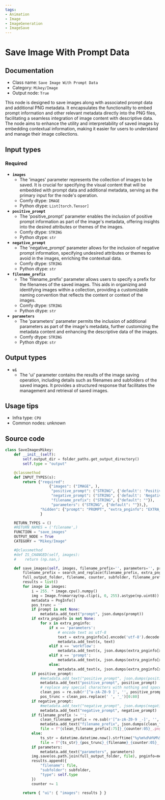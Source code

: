 ```yaml
---
tags:
- Animation
- Image
- ImageGeneration
- ImageSave
---
```


# Save Image With Prompt Data
## Documentation
- Class name: `Save Image With Prompt Data`
- Category: `Mikey/Image`
- Output node: `True`

This node is designed to save images along with associated prompt data and additional PNG metadata. It encapsulates the functionality to embed prompt information and other relevant metadata directly into the PNG files, facilitating a seamless integration of image content with descriptive data. The node aims to enhance the utility and interpretability of saved images by embedding contextual information, making it easier for users to understand and manage their image collections.
## Input types
### Required
- **`images`**
    - The 'images' parameter represents the collection of images to be saved. It is crucial for specifying the visual content that will be embedded with prompt data and additional metadata, serving as the primary input for the node's operation.
    - Comfy dtype: `IMAGE`
    - Python dtype: `List[torch.Tensor]`
- **`positive_prompt`**
    - The 'positive_prompt' parameter enables the inclusion of positive prompt information as part of the image's metadata, offering insights into the desired attributes or themes of the images.
    - Comfy dtype: `STRING`
    - Python dtype: `str`
- **`negative_prompt`**
    - The 'negative_prompt' parameter allows for the inclusion of negative prompt information, specifying undesired attributes or themes to avoid in the images, enriching the contextual data.
    - Comfy dtype: `STRING`
    - Python dtype: `str`
- **`filename_prefix`**
    - The 'filename_prefix' parameter allows users to specify a prefix for the filenames of the saved images. This aids in organizing and identifying images within a collection, providing a customizable naming convention that reflects the content or context of the images.
    - Comfy dtype: `STRING`
    - Python dtype: `str`
- **`parameters`**
    - The 'parameters' parameter permits the inclusion of additional parameters as part of the image's metadata, further customizing the metadata content and enhancing the descriptive data of the images.
    - Comfy dtype: `STRING`
    - Python dtype: `str`
## Output types
- **`ui`**
    - The 'ui' parameter contains the results of the image saving operation, including details such as filenames and subfolders of the saved images. It provides a structured response that facilitates the management and retrieval of saved images.
## Usage tips
- Infra type: `CPU`
- Common nodes: unknown


## Source code
```python
class SaveImagesMikey:
    def __init__(self):
        self.output_dir = folder_paths.get_output_directory()
        self.type = "output"

    @classmethod
    def INPUT_TYPES(s):
        return {"required":
                    {"images": ("IMAGE", ),
                     "positive_prompt": ("STRING", {'default': 'Positive Prompt'}),
                     "negative_prompt": ("STRING", {'default': 'Negative Prompt'}),
                     "filename_prefix": ("STRING", {"default": ""}),
                     "parameters": ("STRING", {"default": ""}),},
                "hidden": {"prompt": "PROMPT", "extra_pnginfo": "EXTRA_PNGINFO"},
                }

    RETURN_TYPES = ()
    #RETURN_NAMES = ('filename',)
    FUNCTION = "save_images"
    OUTPUT_NODE = True
    CATEGORY = "Mikey/Image"

    #@classmethod
    #def IS_CHANGED(self, images):
    #    return (np.nan,)

    def save_images(self, images, filename_prefix='', parameters='', prompt=None, extra_pnginfo=None, positive_prompt='', negative_prompt=''):
        filename_prefix = search_and_replace(filename_prefix, extra_pnginfo, prompt)
        full_output_folder, filename, counter, subfolder, filename_prefix = get_save_image_path(filename_prefix, self.output_dir, images[0].shape[1], images[0].shape[0])
        results = list()
        for image in images:
            i = 255. * image.cpu().numpy()
            img = Image.fromarray(np.clip(i, 0, 255).astype(np.uint8))
            metadata = PngInfo()
            pos_trunc = ''
            if prompt is not None:
                metadata.add_text("prompt", json.dumps(prompt))
            if extra_pnginfo is not None:
                for x in extra_pnginfo:
                    if x == 'parameters':
                        # encode text as utf-8
                        text = extra_pnginfo[x].encode('utf-8').decode('utf-8')
                        metadata.add_text(x, text)
                    elif x == 'workflow':
                        metadata.add_text(x, json.dumps(extra_pnginfo[x]))
                    elif x == 'prompt':
                        metadata.add_text(x, json.dumps(extra_pnginfo[x]))
                    else:
                        metadata.add_text(x, json.dumps(extra_pnginfo[x], ensure_ascii=False))
            if positive_prompt:
                #metadata.add_text("positive_prompt", json.dumps(positive_prompt, ensure_ascii=False))
                metadata.add_text("positive_prompt", positive_prompt)
                # replace any special characters with nothing and spaces with _
                clean_pos = re.sub(r'[^a-zA-Z0-9 ]', '', positive_prompt)
                pos_trunc = clean_pos.replace(' ', '_')[0:80]
            if negative_prompt:
                #metadata.add_text("negative_prompt", json.dumps(negative_prompt, ensure_ascii=False))
                metadata.add_text("negative_prompt", negative_prompt)
            if filename_prefix != '':
                clean_filename_prefix = re.sub(r'[^a-zA-Z0-9 _-]', '', filename_prefix)
                metadata.add_text("filename_prefix", json.dumps(clean_filename_prefix, ensure_ascii=False))
                file = f"{clean_filename_prefix[:75]}_{counter:05}_.png"
            else:
                ts_str = datetime.datetime.now().strftime("%y%m%d%H%M%S")
                file = f"{ts_str}_{pos_trunc}_{filename}_{counter:05}_.png"
            if parameters:
                metadata.add_text("parameters", parameters)
            img.save(os.path.join(full_output_folder, file), pnginfo=metadata, compress_level=4)
            results.append({
                "filename": file,
                "subfolder": subfolder,
                "type": self.type
            })
            counter += 1

        return { "ui": { "images": results } }

```
